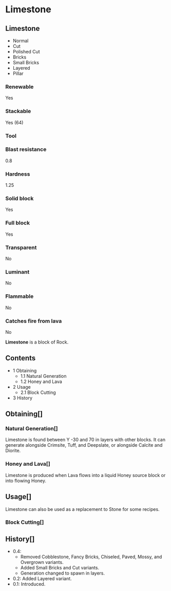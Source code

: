 # Limestone

## Limestone

- Normal
- Cut
- Polished Cut
- Bricks
- Small Bricks
- Layered
- Pillar

### Renewable

Yes

### Stackable

Yes (64)

### Tool

### Blast resistance

0.8

### Hardness

1.25

### Solid block

Yes

### Full block

Yes

### Transparent

No

### Luminant

No

### Flammable

No

### Catches fire from lava

No

**Limestone** is a block of Rock.

## Contents

- 1 Obtaining
    - 1.1 Natural Generation
    - 1.2 Honey and Lava
- 2 Usage
    - 2.1 Block Cutting
- 3 History

## Obtaining[]

### Natural Generation[]

Limestone is found between Y -30 and 70 in layers with other blocks. It can generate alongside Crimsite, Tuff, and Deepslate, or alongside Calcite and Diorite.

### Honey and Lava[]

Limestone is produced when Lava flows into a liquid Honey source block or into flowing Honey.

## Usage[]

Limestone can also be used as a replacement to Stone for some recipes.

### Block Cutting[]

## History[]

- 0.4:
    - Removed Cobblestone, Fancy Bricks, Chiseled, Paved, Mossy, and Overgrown variants.
    - Added Small Bricks and Cut variants.
    - Generation changed to spawn in layers.
- 0.2: Added Layered variant.
- 0.1: Introduced.